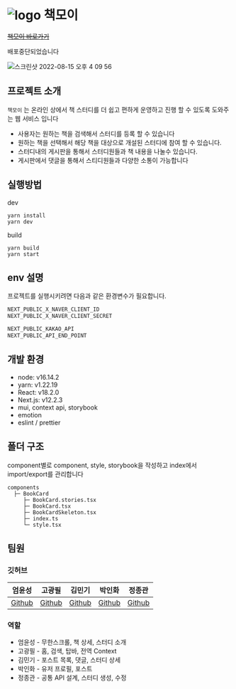 # ![logo](https://user-images.githubusercontent.com/50919342/184589926-0e475e24-0e7b-4e9e-a68f-f0d9cc06e6a8.png)  책모이

~~[책모이 바로가기](https://app.checkmoi.ga/)~~

배포중단되었습니다

![스크린샷 2022-08-15 오후 4 09 56](https://user-images.githubusercontent.com/50919342/184591672-6dc3e88b-b4f1-4e85-8d4d-2025b2e44fdd.png)

## 프로젝트 소개

`책모이` 는 온라인 상에서 책 스터디를 더 쉽고 편하게 운영하고 진행 할 수 있도록 도와주는 웹 서비스 입니다
- 사용자는 원하는 책을 검색해서 스터디를 등록 할 수 있습니다
- 원하는 책을 선택해서 해당 책을 대상으로 개설된 스터디에 참여 할 수 있습니다.
- 스터디내의 게시판을 통해서 스터디원들과 책 내용을 나눌수 있습니다.
- 게시판에서 댓글을 통해서 스티디원들과 다양한 소통이 가능합니다

## 실행방법
dev
```
yarn install
yarn dev
```

build
```
yarn build
yarn start
```

## env 설명
프로젝트를 실행시키려면 다음과 같은 환경변수가 필요합니다.

```jsx
NEXT_PUBLIC_X_NAVER_CLIENT_ID
NEXT_PUBLIC_X_NAVER_CLIENT_SECRET

NEXT_PUBLIC_KAKAO_API
NEXT_PUBLIC_API_END_POINT
```

## 개발 환경
- node: v16.14.2
- yarn: v1.22.19
- React: v18.2.0
- Next.js: v12.2.3
- mui, context api, storybook
- emotion
- eslint / prettier

## 폴더 구조
component별로 component, style, storybook을 작성하고 index에서 import/export를 관리합니다

```
components
  ├─ BookCard
     ├─ BookCard.stories.tsx
     ├─ BookCard.tsx
     ├─ BookCardSkeleton.tsx
     ├─ index.ts
     └─ style.tsx
```

## 팀원

### 깃허브

|엄윤성|고광필|김민기|박인화|정종관|
|-|-|-|-|-|
|[Github](https://github.com/blacktoast)|[Github](https://github.com/feel0321)|[Github](https://github.com/93minki)|[Github](https://github.com/parkinhwa)| [Github](https://github.com/devBuzz142)| 

### 역할
- 엄윤성 - 무한스크롤, 책 상세, 스터디 소개
- 고광필 - 홈, 검색, 탑바, 전역 Context
- 김민기 - 포스트 목록, 댓글, 스터디 상세
- 박인화 - 유저 프로필, 포스트
- 정종관 - 공통 API 설계, 스터디 생성, 수정
